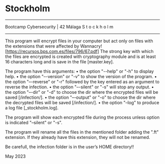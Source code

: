 # Stockholm

_____________________________________
 Bootcamp Cybersecurity | 42 Málaga
    S  t  o  c  k  h  o  l  m
_____________________________________

This program will encrypt files in your computer but act only on files with the extensions that were affected by Wannacry!
    [https://recursos.bps.com.es/files/796/67.pdf]
The strong key with which the files are encrypted is created with cryptography module and is at least 16 characters long 
and is save in the file [master.key].

The program have this arguments:
    • the option "--help" or "-h" to display help.
    • the option "–-version" or "-v" to show the version of the program.
    • the option "–-reverse" or "-r" followed by the key entered as an argument to reverse the infection.
    • the option "–-silent" or "-s" will stop any output.
    • the option "–-dir" or "-d" to choose the dir where the encrypted files will be saved [/infection/].
    • the option "–-output" or "-o" to choose the dir where the decrypted files will be saved [/infection/].
    • the option "–log" to produce a log file [_stockholm.log].
    
The program will show each encrypted file during the process unless option is indicated "–silent" or "-s".

The program will rename all the files in the mentioned folder adding the ".ft" extension.
If they already have this extension, they will not be renamed.

Be carefull, the infection folder is in the user’s HOME directory!!

May 2023